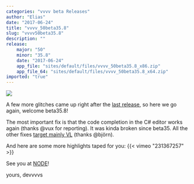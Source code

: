 ```yaml
---
categories: "vvvv beta Releases"
author: "Elias"
date: "2017-06-24"
title: "vvvv_50beta35.8"
slug: "vvvv50beta35.8"
description: ""
release: 
    major: "50"
    minor: "35.8"
    date: "2017-06-24"
    app_file: "sites/default/files/vvvv_50beta35.8_x86.zip"
    app_file_64: "sites/default/files/vvvv_50beta35.8_x64.zip"
imported: "true"
---
```



![](splash_2.png)

A few more glitches came up right after the [last release](/blog/2017/vvvv50beta35.7), so here we go again, welcome beta35.8!

The most important fix is that the code completion in the C# editor works again (thanks @vux for reporting). It was kinda broken since beta35. All the other fixes [target mainly VL](https://betadocs.vvvv.org/changelog/index.html) (thanks @björn).

And here are some more highlights taped for you:
{{< vimeo "231367257" >}}

See you at [NODE](https://17.nodeforum.org/)!

yours,
devvvvs